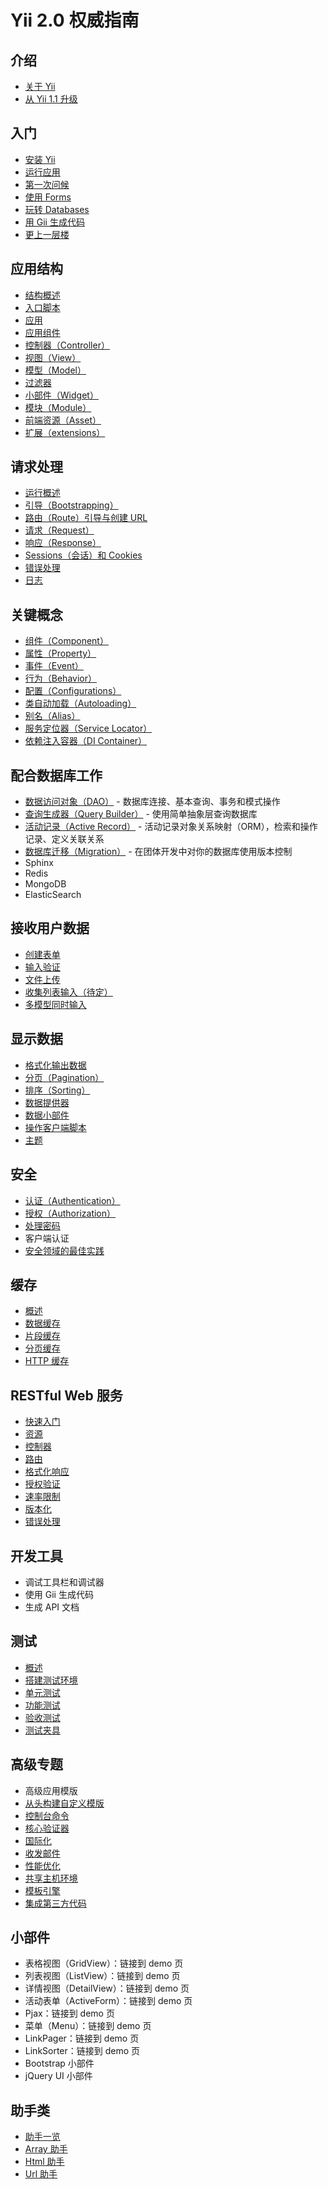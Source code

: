# Yii 2.0 权威指南

## 介绍

* [关于 Yii](intro-yii.md)
* [从 Yii 1.1 升级](intro-upgrade-from-v1.md)

## 入门

* [安装 Yii](start-installation.md)
* [运行应用](start-workflow.md)
* [第一次问候](start-hello.md)
* [使用 Forms](start-forms.md)
* [玩转 Databases](start-databases.md)
* [用 Gii 生成代码](start-gii.md)
* [更上一层楼](start-looking-ahead.md)

## 应用结构

* [结构概述](structure-overview.md)
* [入口脚本](structure-entry-scripts.md)
* [应用](structure-applications.md)
* [应用组件](structure-application-components.md)
* [控制器（Controller）](structure-controllers.md)
* [视图（View）](structure-views.md)
* [模型（Model）](structure-models.md)
* [过滤器](structure-filters.md)
* [小部件（Widget）](structure-widgets.md)
* [模块（Module）](structure-modules.md)
* [前端资源（Asset）](structure-assets.md)
* [扩展（extensions）](structure-extensions.md)

## 请求处理

* [运行概述](runtime-overview.md)
* [引导（Bootstrapping）](runtime-bootstrapping.md)
* [路由（Route）引导与创建 URL](runtime-routing.md)
* [请求（Request）](runtime-requests.md)
* [响应（Response）](runtime-responses.md)
* [Sessions（会话）和 Cookies](runtime-sessions-cookies.md)
* [错误处理](runtime-handling-errors.md)
* [日志](runtime-logging.md)

## 关键概念

* [组件（Component）](concept-components.md)
* [属性（Property）](concept-properties.md)
* [事件（Event）](concept-events.md)
* [行为（Behavior）](concept-behaviors.md)
* [配置（Configurations）](concept-configurations.md)
* [类自动加载（Autoloading）](concept-autoloading.md)
* [别名（Alias）](concept-aliases.md)
* [服务定位器（Service Locator）](concept-service-locator.md)
* [依赖注入容器（DI Container）](concept-di-container.md)

## 配合数据库工作

* [数据访问对象（DAO）](db-dao.md) - 数据库连接、基本查询、事务和模式操作
* [查询生成器（Query Builder）](db-query-builder.md) - 使用简单抽象层查询数据库
* [活动记录（Active Record）](db-active-record.md) - 活动记录对象关系映射（ORM），检索和操作记录、定义关联关系
* [数据库迁移（Migration）](db-migrations.md) - 在团体开发中对你的数据库使用版本控制
* Sphinx
* Redis
* MongoDB
* ElasticSearch

## 接收用户数据

* [创建表单](input-forms.md)
* [输入验证](input-validation.md)
* [文件上传](input-file-upload.md)
* [收集列表输入（待定）](input-tabular-input.md)
* [多模型同时输入](input-multiple-models.md)

## 显示数据

* [格式化输出数据](output-formatter.md)
* [分页（Pagination）](output-pagination.md)
* [排序（Sorting）](output-sorting.md)
* [数据提供器](output-data-providers.md)
* [数据小部件](output-data-widgets.md)
* [操作客户端脚本](output-client-scripts.md)
* [主题](output-theming.md)

## 安全

* [认证（Authentication）](security-authentication.md)
* [授权（Authorization）](security-authorization.md)
* [处理密码](security-passwords.md)
* 客户端认证
* [安全领域的最佳实践](security-best-practices.md)

## 缓存

* [概述](caching-overview.md)
* [数据缓存](caching-data.md)
* [片段缓存](caching-fragment.md)
* [分页缓存](caching-page.md)
* [HTTP 缓存](caching-http.md)

## RESTful Web 服务

* [快速入门](rest-quick-start.md)
* [资源](rest-resources.md)
* [控制器](rest-controllers.md)
* [路由](rest-routing.md)
* [格式化响应](rest-response-formatting.md)
* [授权验证](rest-authentication.md)
* [速率限制](rest-rate-limiting.md)
* [版本化](rest-versioning.md)
* [错误处理](rest-error-handling.md)

## 开发工具

* 调试工具栏和调试器
* 使用 Gii 生成代码
* 生成 API 文档

## 测试

* [概述](test-overview.md)
* [搭建测试环境](test-endvironment-setup.md)
* [单元测试](test-unit.md)
* [功能测试](test-functional.md)
* [验收测试](test-acceptance.md)
* [测试夹具](test-fixtures.md)

## 高级专题

* 高级应用模版
* [从头构建自定义模版](tutorial-start-from-scratch.md)
* [控制台命令](tutorial-console.md)
* [核心验证器](tutorial-core-validators.md)
* [国际化](tutorial-i18n.md)
* [收发邮件](tutorial-mailing.md)
* [性能优化](tutorial-performance-tuning.md)
* [共享主机环境](tutorial-shared-hosting.md)
* [模板引擎](tutorial-template-engines.md)
* [集成第三方代码](tutorial-yii-integration.md)

## 小部件

* 表格视图（GridView）：链接到 demo 页
* 列表视图（ListView）：链接到 demo 页
* 详情视图（DetailView）：链接到 demo 页
* 活动表单（ActiveForm）：链接到 demo 页
* Pjax：链接到 demo 页
* 菜单（Menu）：链接到 demo 页
* LinkPager：链接到 demo 页
* LinkSorter：链接到 demo 页
* Bootstrap 小部件
* jQuery UI 小部件

## 助手类

* [助手一览](helper-overview.md)
* [Array 助手](helper-array.md)
* [Html 助手](helper-html.md)
* [Url 助手](helper-url.md)